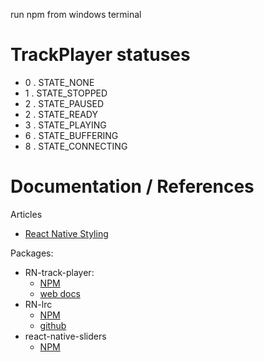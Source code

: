 run npm from windows terminal

# TrackPlayer statuses
  * 0 . STATE_NONE
  * 1 . STATE_STOPPED
  * 2 . STATE_PAUSED
  * 2 . STATE_READY
  * 3 . STATE_PLAYING
  * 6 . STATE_BUFFERING
  * 8 . STATE_CONNECTING


# Documentation / References

Articles
  * [React Native Styling](https://thoughtbot.com/blog/structure-for-styling-in-react-native)


Packages:
* RN-track-player:
  *  [NPM](https://www.npmjs.com/package/react-native-track-player)
  *  [web docs](https://react-native-track-player.js.org/documentation/)
* RN-lrc
  *  [NPM](https://www.npmjs.com/package/react-native-lrc)
  *  [github](https://github.com/wubocong/react-native-lrc)
* react-native-sliders
  * [NPM](https://www.npmjs.com/package/react-native-sliders)
